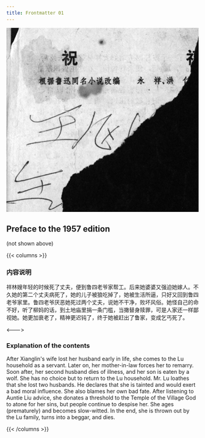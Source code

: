 ```yaml
---
title: Frontmatter 01
---
```


![zhufu front](./../../images/zhufu/seifert0772_zf_0003_0.jpg)

## Preface to the 1957 edition 

(not shown above)

{{< columns >}}

### 内容说明

祥林嫂年轻的时候死了丈夫，便到鲁四老爷家帮工。后来她婆婆又强迫她嫁人。不久她的第二个丈夫病死了，她的儿子被狼吃掉了，她被生活所逼，只好又回到鲁四老爷家里。鲁四老爷厌恶她死过两个丈夫，说她不干净，败坏风俗。她怪自己的命不好，听了柳妈的话，到土地庙里捐一条门槛，当撖替身赎罪，可是人家还一样鄙视她。她更加衰老了，精神更迟钝了，终于她被赶出了鲁家，变成乞丐死了。

<--->

### Explanation of the contents

After Xianglin's wife lost her husband early in life, she comes to the Lu household as a servant. Later on, her mother-in-law forces her to remarry. Soon after, her second husband dies of illness, and her son is eaten by a wolf. She has no choice but to return to the Lu household. Mr. Lu loathes that she lost two husbands. He declares that she is tainted and would exert a bad moral influence. She also blames her own bad fate. After listening to Auntie Liu advice, she donates a threshold to the Temple of the Village God to atone for her sins, but people continue to despise her. She ages (prematurely) and becomes slow-witted. In the end, she is thrown out by the Lu family, turns into a beggar, and dies.

{{< /columns >}}
